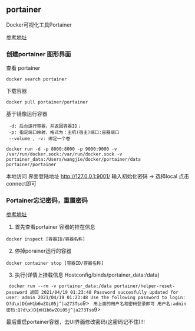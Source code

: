 

## portainer

Docker可视化工具Portainer

[参考地址](https://blog.csdn.net/jabony/article/details/90020939?utm_medium=distribute.pc_aggpage_search_result.none-task-blog-2~aggregatepage~first_rank_ecpm_v1~rank_v31_ecpm-7-90020939.pc_agg_new_rank&utm_term=portainer%E9%BB%98%E8%AE%A4%E8%B4%A6%E5%8F%B7%E5%AF%86%E7%A0%81&spm=1000.2123.3001.4430)

### 创建portainer 图形界面

查看 portainer

`
docker search portainer 
`

下载容器

`
docker pull portainer/portainer
`

基于镜像运行容器

```
 -d: 后台运行容器，并返回容器ID；
 -p: 指定端口映射，格式为：主机(宿主)端口:容器端口
 --volume , -v: 绑定一个卷

docker run -d -p 8000:8000 -p 9000:9000 -v /var/run/docker.sock:/var/run/docker.sock -v portainer_data:/Users/wangjie/docker/portainer/data portainer/portainer
```

本地访问 界面登陆地址 http://127.0.0.1:9001/
输入初始化密码 -> 选择local 点击 connect即可

### Portainer忘记密码，重置密码
[参考地址](https://www.jianshu.com/p/db13ab95e624)

1. 首先查看portainer 容器的挂在信息  

`
docker inspect [容器ID/容器名称]
`

2. 停掉porainer运行的容器

`
docker container stop [容器ID/容器名称]
`

3. 执行(详情上挂载信息 Hostconfig/binds/portainer_data:/data)

`
docker run --rm -v portainer_data:/data portainer/helper-reset-password
返回
2021/04/19 01:23:48 Password succesfully updated for user: admin
2021/04/19 01:23:48 Use the following password to login: Q?d\x)D{mH1b6wZOi05j^|a273Tso`9>
`
用上面的用户名和密码登录即可
用户名:admin
密码:Q?d\x)D{mH1b6wZOi05j^|a273Tso`9>

最后重启portainer容器，去UI界面修改密码(这密码记不住)!!!


